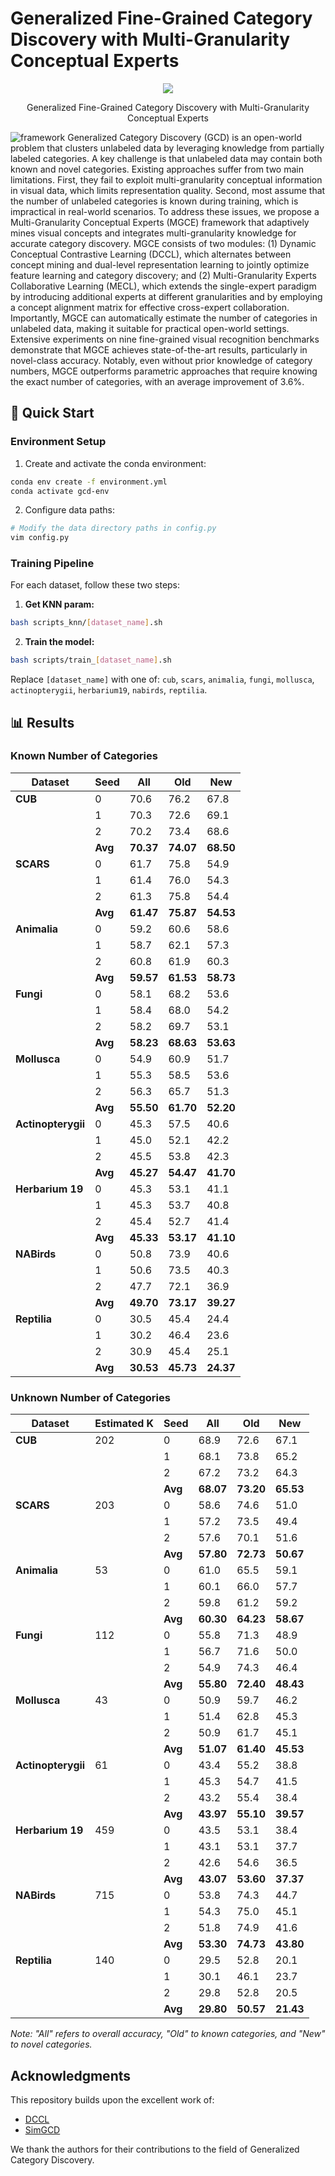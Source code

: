 # Generalized Fine-Grained Category Discovery with Multi-Granularity Conceptual Experts

<p align="center">
    <a href="https://arxiv.org/abs/2509.26227"><img src="https://img.shields.io/badge/arXiv-2509.26227-red"></a>
</p>
<p align="center">
	Generalized Fine-Grained Category Discovery with Multi-Granularity Conceptual Experts<br>
</p>

![framework](assets/framework.png)
Generalized Category Discovery (GCD) is an open-world problem that clusters unlabeled data by leveraging knowledge from partially labeled categories. A key challenge is that unlabeled data may contain both known and novel categories. Existing approaches suffer from two main limitations. First, they fail to exploit multi-granularity conceptual information in visual data, which limits representation quality. Second, most assume that the number of unlabeled categories is known during training, which is impractical in real-world scenarios. To address these issues, we propose a Multi-Granularity Conceptual Experts (MGCE) framework that adaptively mines visual concepts and integrates multi-granularity knowledge for accurate category discovery. MGCE consists of two modules: (1) Dynamic Conceptual Contrastive Learning (DCCL), which alternates between concept mining and dual-level representation learning to jointly optimize feature learning and category discovery; and (2) Multi-Granularity Experts Collaborative Learning (MECL), which extends the single-expert paradigm by introducing additional experts at different granularities and by employing a concept alignment matrix for effective cross-expert collaboration. Importantly, MGCE can automatically estimate the number of categories in unlabeled data, making it suitable for practical open-world settings. Extensive experiments on nine fine-grained visual recognition benchmarks demonstrate that MGCE achieves state-of-the-art results, particularly in novel-class accuracy. Notably, even without prior knowledge of category numbers, MGCE outperforms parametric approaches that require knowing the exact number of categories, with an average improvement of 3.6\%.

## 🚀 Quick Start

### Environment Setup

1. Create and activate the conda environment:
```bash
conda env create -f environment.yml
conda activate gcd-env
```

2. Configure data paths:
```bash
# Modify the data directory paths in config.py
vim config.py
```

### Training Pipeline

For each dataset, follow these two steps:

1. **Get KNN param:**
```bash
bash scripts_knn/[dataset_name].sh
```

2. **Train the model:**
```bash
bash scripts/train_[dataset_name].sh
```

Replace `[dataset_name]` with one of: `cub`, `scars`, `animalia`, `fungi`, `mollusca`, `actinopterygii`, `herbarium19`, `nabirds`, `reptilia`.

## 📊 Results

### Known Number of Categories

| Dataset | Seed | All | Old | New |
|---------|------|-----|-----|-----|
| **CUB** | 0 | 70.6 | 76.2 | 67.8 |
| | 1 | 70.3 | 72.6 | 69.1 |
| | 2 | 70.2 | 73.4 | 68.6 |
| | **Avg** | **70.37** | **74.07** | **68.50** |
| **SCARS** | 0 | 61.7 | 75.8 | 54.9 |
| | 1 | 61.4 | 76.0 | 54.3 |
| | 2 | 61.3 | 75.8 | 54.4 |
| | **Avg** | **61.47** | **75.87** | **54.53** |
| **Animalia** | 0 | 59.2 | 60.6 | 58.6 |
| | 1 | 58.7 | 62.1 | 57.3 |
| | 2 | 60.8 | 61.9 | 60.3 |
| | **Avg** | **59.57** | **61.53** | **58.73** |
| **Fungi** | 0 | 58.1 | 68.2 | 53.6 |
| | 1 | 58.4 | 68.0 | 54.2 |
| | 2 | 58.2 | 69.7 | 53.1 |
| | **Avg** | **58.23** | **68.63** | **53.63** |
| **Mollusca** | 0 | 54.9 | 60.9 | 51.7 |
| | 1 | 55.3 | 58.5 | 53.6 |
| | 2 | 56.3 | 65.7 | 51.3 |
| | **Avg** | **55.50** | **61.70** | **52.20** |
| **Actinopterygii** | 0 | 45.3 | 57.5 | 40.6 |
| | 1 | 45.0 | 52.1 | 42.2 |
| | 2 | 45.5 | 53.8 | 42.3 |
| | **Avg** | **45.27** | **54.47** | **41.70** |
| **Herbarium 19** | 0 | 45.3 | 53.1 | 41.1 |
| | 1 | 45.3 | 53.7 | 40.8 |
| | 2 | 45.4 | 52.7 | 41.4 |
| | **Avg** | **45.33** | **53.17** | **41.10** |
| **NABirds** | 0 | 50.8 | 73.9 | 40.6 |
| | 1 | 50.6 | 73.5 | 40.3 |
| | 2 | 47.7 | 72.1 | 36.9 |
| | **Avg** | **49.70** | **73.17** | **39.27** |
| **Reptilia** | 0 | 30.5 | 45.4 | 24.4 |
| | 1 | 30.2 | 46.4 | 23.6 |
| | 2 | 30.9 | 45.4 | 25.1 |
| | **Avg** | **30.53** | **45.73** | **24.37** |

### Unknown Number of Categories

| Dataset | Estimated K | Seed | All | Old | New |
|---------|-------------|------|-----|-----|-----|
| **CUB** | 202 | 0 | 68.9 | 72.6 | 67.1 |
| | | 1 | 68.1 | 73.8 | 65.2 |
| | | 2 | 67.2 | 73.2 | 64.3 |
| | | **Avg** | **68.07** | **73.20** | **65.53** |
| **SCARS** | 203 | 0 | 58.6 | 74.6 | 51.0 |
| | | 1 | 57.2 | 73.5 | 49.4 |
| | | 2 | 57.6 | 70.1 | 51.6 |
| | | **Avg** | **57.80** | **72.73** | **50.67** |
| **Animalia** | 53 | 0 | 61.0 | 65.5 | 59.1 |
| | | 1 | 60.1 | 66.0 | 57.7 |
| | | 2 | 59.8 | 61.2 | 59.2 |
| | | **Avg** | **60.30** | **64.23** | **58.67** |
| **Fungi** | 112 | 0 | 55.8 | 71.3 | 48.9 |
| | | 1 | 56.7 | 71.6 | 50.0 |
| | | 2 | 54.9 | 74.3 | 46.4 |
| | | **Avg** | **55.80** | **72.40** | **48.43** |
| **Mollusca** | 43 | 0 | 50.9 | 59.7 | 46.2 |
| | | 1 | 51.4 | 62.8 | 45.3 |
| | | 2 | 50.9 | 61.7 | 45.1 |
| | | **Avg** | **51.07** | **61.40** | **45.53** |
| **Actinopterygii** | 61 | 0 | 43.4 | 55.2 | 38.8 |
| | | 1 | 45.3 | 54.7 | 41.5 |
| | | 2 | 43.2 | 55.4 | 38.4 |
| | | **Avg** | **43.97** | **55.10** | **39.57** |
| **Herbarium 19** | 459 | 0 | 43.5 | 53.1 | 38.4 |
| | | 1 | 43.1 | 53.1 | 37.7 |
| | | 2 | 42.6 | 54.6 | 36.5 |
| | | **Avg** | **43.07** | **53.60** | **37.37** |
| **NABirds** | 715 | 0 | 53.8 | 74.3 | 44.7 |
| | | 1 | 54.3 | 75.0 | 45.1 |
| | | 2 | 51.8 | 74.9 | 41.6 |
| | | **Avg** | **53.30** | **74.73** | **43.80** |
| **Reptilia** | 140 | 0 | 29.5 | 52.8 | 20.1 |
| | | 1 | 30.1 | 46.1 | 23.7 |
| | | 2 | 29.8 | 52.8 | 20.5 |
| | | **Avg** | **29.80** | **50.57** | **21.43** |

*Note: "All" refers to overall accuracy, "Old" to known categories, and "New" to novel categories.*


## Acknowledgments

This repository builds upon the excellent work of:
- [DCCL](https://github.com/TPCD/DCCL)
- [SimGCD](https://github.com/CVMI-Lab/SimGCD)

We thank the authors for their contributions to the field of Generalized Category Discovery.
